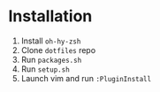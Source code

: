 # Installation

1. Install `oh-hy-zsh`
2. Clone `dotfiles` repo
3. Run `packages.sh`
3. Run `setup.sh`
4. Launch vim and run `:PluginInstall`
